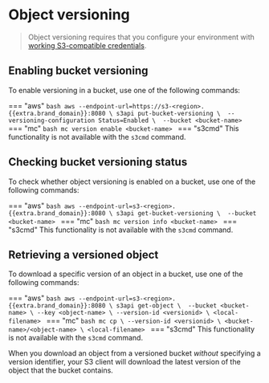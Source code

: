 # Object versioning

> Object versioning requires that you configure your environment with
> [working S3-compatible credentials](credentials.md).


## Enabling bucket versioning

To enable versioning in a bucket, use one of the following commands:

=== "aws"
    ```bash
    aws --endpoint-url=https://s3-<region>.{{extra.brand_domain}}:8080 \
      s3api put-bucket-versioning \ 
      --versioning-configuration Status=Enabled \ 
      --bucket <bucket-name>
    ```
=== "mc"
    ```bash
    mc version enable <bucket-name>
    ```
=== "s3cmd"
    This functionality is not available with the `s3cmd` command.


## Checking bucket versioning status

To check whether object versioning is enabled on a bucket, use one of
the following commands:

=== "aws"
    ```bash
    aws --endpoint-url=s3-<region>.{{extra.brand_domain}}:8080 \
      s3api get-bucket-versioning \ 
      --bucket <bucket-name>
    ```
=== "mc"
    ```bash
    mc version info <bucket-name>
    ```
=== "s3cmd"
    This functionality is not available with the `s3cmd` command.


## Retrieving a versioned object

To download a specific version of an object in a bucket, use one of
the following commands:

=== "aws"
    ```bash
    aws --endpoint-url=s3-<region>.{{extra.brand_domain}}:8080 \
      s3api get-object \ 
      --bucket <bucket-name> \
	  --key <object-name> \
	  --version-id <versionid> \
	  <local-filename>
    ```
=== "mc"
    ```bash
    mc cp \
	  --version-id <versionid> \
	  <bucket-name>/<object-name> \
	  <local-filename>
    ```
=== "s3cmd"
    This functionality is not available with the `s3cmd` command.

When you download an object from a versioned bucket *without*
specifying a version identifier, your S3 client will download the
latest version of the object that the bucket contains.
